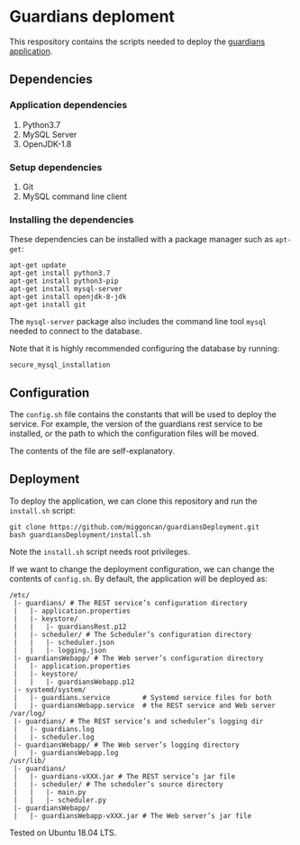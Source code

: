 # Guardians deploment
This respository contains the scripts needed to deploy the [guardians application](https://github.com/miggoncan/guardiansRESTinterface).

## Dependencies

### Application dependencies

 1. Python3.7
 2. MySQL Server
 3. OpenJDK-1.8

### Setup dependencies

 1. Git
 2. MySQL command line client
 
### Installing the dependencies

These dependencies can be installed with a package manager such as `apt-get`:
```
apt-get update
apt-get install python3.7
apt-get install python3-pip
apt-get install mysql-server
apt-get install openjdk-8-jdk
apt-get install git
```

The `mysql-server` package also includes the command line tool `mysql` needed to 
connect to the database.

Note that it is highly recommended configuring the database by running:
```
secure_mysql_installation
```

## Configuration

The `config.sh` file contains the constants that will be used to deploy
the service. For example, the version of the guardians rest service to 
be installed, or the path to which the configuration files will be moved.

The contents of the file are self-explanatory.

## Deployment

To deploy the application, we can clone this repository and run the `install.sh` script:
```
git clone https://github.com/miggoncan/guardiansDeployment.git
bash guardiansDeployment/install.sh
```
Note the `install.sh` script needs root privileges.

If we want to change the deployment configuration, we can change the contents of `config.sh`. 
By default, the application will be deployed as:
```
/etc/
 |- guardians/ # The REST service’s configuration directory
 |   |- application.properties
 |   |- keystore/
 |   |   |- guardiansRest.p12
 |   |- scheduler/ # The Scheduler’s configuration directory
 |   |   |- scheduler.json
 |   |   |- logging.json
 |- guardiansWebapp/ # The Web server’s configuration directory
 |   |- application.properties
 |   |- keystore/
 |   |   |- guardiansWebapp.p12
 |- systemd/system/
 |   |- guardians.service        # Systemd service files for both
 |   |- guardiansWebapp.service  # the REST service and Web server
/var/log/
 |- guardians/ # The REST service’s and scheduler’s logging dir
 |   |- guardians.log
 |   |- scheduler.log
 |- guardiansWebapp/ # The Web server’s logging directory
 |   |- guardiansWebapp.log
/usr/lib/
 |- guardians/
 |   |- guardians-vXXX.jar # The REST service’s jar file
 |   |- scheduler/ # The scheduler’s source directory
 |   |   |- main.py
 |   |   |- scheduler.py
 |- guardiansWebapp/
 |   |- guardiansWebapp-vXXX.jar # The Web server’s jar file
```

Tested on Ubuntu 18.04 LTS.
